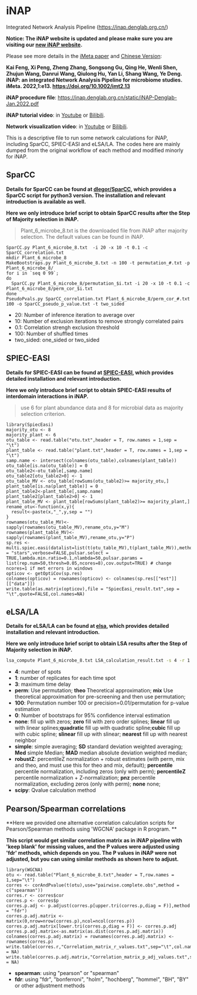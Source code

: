 # iNAP
Integrated Network Analysis Pipeline (https://inap.denglab.org.cn/)

**Notice: The iNAP website is updated and please make sure you are visiting our [new iNAP website](https://inap.denglab.org.cn/).**

Please see more details in the [iMeta paper](http://www.imeta.science/index.html) and [Chinese Version](https://mp.weixin.qq.com/s/C8w1_EzO9v0-hkOebpE3JQ): 

**Kai Feng, Xi Peng, Zheng Zhang, Songsong Gu, Qing He, Wenli Shen, Zhujun Wang, Danrui Wang, Qiulong Hu, Yan Li, Shang Wang, Ye Deng. iNAP: an integrated Network Analysis Pipeline for microbiome studies. iMeta. 2022,1:e13. https://doi.org/10.1002/imt2.13**

**iNAP procedure file**: https://inap.denglab.org.cn/static/iNAP-Denglab-Jan.2022.pdf

**iNAP tutorial video**: in [Youtube](https://youtu.be/lCb-Nsp5bwM) or [Bilibili](https://www.bilibili.com/video/BV1a3411p72v/).

**Network visualization video**: in [Youtube](https://youtu.be/jAYexCTZYlI) or [Bilibili](https://www.bilibili.com/video/BV1LT4y1i7Sy/).

This is a descriptive file to run some network calculations for iNAP, including SparCC, SPIEC-EASI and eLSA/LA. The codes here are mainly dumped from the original workflow of each method and modified minorly for iNAP.

## SparCC
**Details for SparCC can be found at [dlegor/SparCC](https://github.com/dlegor/SparCC), which provides a SparCC script for python3 version. The installation and relevant introduction is available as well.**  

**Here we only introduce brief script to obtain SparCC results after the Step of Majority selection in iNAP.**  
> Plant_6_microbe_8.txt is the downloaded file from iNAP after majority selection. The default values can be found in iNAP.
```shell
SparCC.py Plant_6_microbe_8.txt  -i 20 -x 10 -t 0.1 -c SparCC_correlation.txt 
mkdir Plant_6_microbe_8
MakeBootstraps.py Plant_6_microbe_8.txt -n 100 -t permutation_#.txt -p Plant_6_microbe_8/ 
for i in `seq 0 99`; 
do 
  SparCC.py Plant_6_microbe_8/permutation_$i.txt -i 20 -x 10 -t 0.1 -c Plant_6_microbe_8/perm_cor_$i.txt  
done
PseudoPvals.py SparCC_correlation.txt Plant_6_microbe_8/perm_cor_#.txt 100 -o SparCC_pseudo_p_value.txt -t two_sided 
```
- 20: Number of inference iteration to average over
- 10: Number of exclusion iterations to remove strongly correlated pairs
- 0.1: Correlation strengh exclusion threshold
- 100: Number of shuffled times
- two_sided: one_sided or two_sided


## SPIEC-EASI
**Details for SPIEC-EASI can be found at [SPIEC-EASI](https://github.com/zdk123/SpiecEasi), which provides detailed installation and relevant introduction.**  

**Here we only introduce brief script to obtain SPIEC-EASI results of interdomain interactions in iNAP.**
> use 6 for plant abundance data and 8 for microbial data as majority selection criterion.
```Rscript
library(SpiecEasi)
majority_otu <- 8
majority_plant <- 6
otu_table <- read.table("otu.txt",header = T, row.names = 1,sep = "\t")
plant_table <- read.table("plant.txt",header = T, row.names = 1,sep = "\t")
samp.name <- intersect(colnames(otu_table),colnames(plant_table))
otu_table[is.na(otu_table)] = 0
otu_table2<-otu_table[,samp.name] 
otu_table2[otu_table2>0] <- 1
otu_table_MV <- otu_table[rowSums(otu_table2)>= majority_otu,]
plant_table[is.na(plant_table)] = 0
plant_table2<-plant_table[,samp.name] 
plant_table2[plant_table2>0] <- 1
plant_table_MV <- plant_table[rowSums(plant_table2)>= majority_plant,]
rename_otu<-function(x,y){
  result<-paste(x,"_",y,sep = "")
}
rownames(otu_table_MV)<-sapply(rownames(otu_table_MV),rename_otu,y="M")
rownames(plant_table_MV)<-sapply(rownames(plant_table_MV),rename_otu,y="P")
sp.res <- multi.spiec.easi(datalist=list(t(otu_table_MV),t(plant_table_MV)),method="glasso",sel.criterion = "stars",verbose=FALSE,pulsar.select = TRUE,lambda.min.ratio=0.1,nlambda=50,pulsar.params = list(rep.num=50,thresh=0.05,ncores=8),cov.output=TRUE) # change ncores=1 if met errors in windows
opticov <- getOptiCov(sp.res)
colnames(opticov) = rownames(opticov) <- colnames(sp.res[["est"]][["data"]])
write.table(as.matrix(opticov),file = "SpiecEasi_result.txt",sep = "\t",quote=FALSE,col.names=NA)
```


## eLSA/LA
**Details for eLSA/LA can be found at [elsa](https://bitbucket.org/charade/elsa/wiki/Home), which provides detailed installation and relevant introduction.**  

**Here we only introduce brief script to obtain LSA results after the Step of Majority selection in iNAP.**
```bash
lsa_compute Plant_6_microbe_8.txt LSA_calculation_result.txt -s 4 -r 1 -d 3 -p perm -x 100 -b 0 -f none -t simple -n robustZ -q scipy 
```
- **4**: number of spots
- **1**: number of replicates for each time spot
- **3**: maximum time delay
- **perm**: Use permutation; **theo** Theoretical approximation; **mix** Use theoretical approximation for pre-screening and then use permutation;
- **100**: Permutation number 100 or precision=0.01/permutation for p-value estimation
- **0**: Number of bootstraps for 95% confidence interval estimation
- **none**: fill up with zeros; **zero** fill with zero order splines; **linear** fill up with linear splines;**quadratic** fill up with quadratic spline;**cubic** fill up with cubic spline; **slinear** fill up with slinear; **nearest** fill up with nearest neighbor
- **simple**: simple averaging; **SD** standard deviation weighted averaging; **Med** simple Median; **MAD** median absolute deviation weighted median;
- **robustZ**: percentileZ normalization + robust estimates (with perm, mix and theo, and must use this for theo and mix, default); **percentile** percentile normalization, including zeros (only with perm); **percentileZ** percentile normalization + Z-normalization; **pnz** percentile normalization, excluding zeros (only with perm); **none** none;
- **scipy**: Qvalue calculation method

## Pearson/Spearman correlations
**Here we provided one alternative correlation calculation scripts for Pearson/Spearman methods using 'WGCNA' package in R program. **

**This script would get similar correlation matrix as in iNAP pipeline with 'keep blank' for missing values, and the P values were adjusted using 'fdr' methods, which depends on you. The P values in iNAP were not adjusted, but you can using similar methods as shown here to adjust.**
```Rscript
library(WGCNA)
otu <- read.table("Plant_6_microbe_8.txt",header = T,row.names = 1,sep="\t")
corres <- corAndPvalue(t(otu),use="pairwise.complete.obs",method = c("spearman"))
corres.r <- corres$cor
corres.p <- corres$p
corres.p.adj <- p.adjust(corres.p[upper.tri(corres.p,diag = F)],method = "fdr")
corres.p.adj.matrix <- matrix(0,nrow=nrow(corres.p),ncol=ncol(corres.p))
corres.p.adj.matrix[lower.tri(corres.p,diag = F)] <- corres.p.adj
corres.p.adj.matrix<-as.matrix(as.dist(corres.p.adj.matrix))
colnames(corres.p.adj.matrix) = rownames(corres.p.adj.matrix) <- rownames(corres.p)
write.table(corres.r,"Correlation_matrix_r_values.txt",sep="\t",col.names = NA)
write.table(corres.p.adj.matrix,"Correlation_matrix_p_adj_values.txt",sep="\t",col.names = NA)
```
- **spearman**: using "pearson" or "spearman"
- **fdr**: using "fdr", "bonferroni", "holm", "hochberg", "hommel", "BH", "BY" or other adjustment methods

